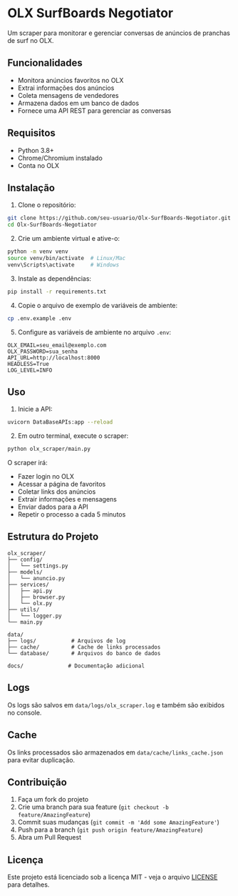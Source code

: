 # OLX SurfBoards Negotiator

Um scraper para monitorar e gerenciar conversas de anúncios de pranchas de surf no OLX.

## Funcionalidades

- Monitora anúncios favoritos no OLX
- Extrai informações dos anúncios
- Coleta mensagens de vendedores
- Armazena dados em um banco de dados
- Fornece uma API REST para gerenciar as conversas

## Requisitos

- Python 3.8+
- Chrome/Chromium instalado
- Conta no OLX

## Instalação

1. Clone o repositório:
```bash
git clone https://github.com/seu-usuario/Olx-SurfBoards-Negotiator.git
cd Olx-SurfBoards-Negotiator
```

2. Crie um ambiente virtual e ative-o:
```bash
python -m venv venv
source venv/bin/activate  # Linux/Mac
venv\Scripts\activate     # Windows
```

3. Instale as dependências:
```bash
pip install -r requirements.txt
```

4. Copie o arquivo de exemplo de variáveis de ambiente:
```bash
cp .env.example .env
```

5. Configure as variáveis de ambiente no arquivo `.env`:
```env
OLX_EMAIL=seu_email@exemplo.com
OLX_PASSWORD=sua_senha
API_URL=http://localhost:8000
HEADLESS=True
LOG_LEVEL=INFO
```

## Uso

1. Inicie a API:
```bash
uvicorn DataBaseAPIs:app --reload
```

2. Em outro terminal, execute o scraper:
```bash
python olx_scraper/main.py
```

O scraper irá:
- Fazer login no OLX
- Acessar a página de favoritos
- Coletar links dos anúncios
- Extrair informações e mensagens
- Enviar dados para a API
- Repetir o processo a cada 5 minutos

## Estrutura do Projeto

```
olx_scraper/
├── config/
│   └── settings.py
├── models/
│   └── anuncio.py
├── services/
│   ├── api.py
│   ├── browser.py
│   └── olx.py
├── utils/
│   └── logger.py
└── main.py

data/
├── logs/           # Arquivos de log
├── cache/          # Cache de links processados
└── database/       # Arquivos do banco de dados

docs/              # Documentação adicional
```

## Logs

Os logs são salvos em `data/logs/olx_scraper.log` e também são exibidos no console.

## Cache

Os links processados são armazenados em `data/cache/links_cache.json` para evitar duplicação.

## Contribuição

1. Faça um fork do projeto
2. Crie uma branch para sua feature (`git checkout -b feature/AmazingFeature`)
3. Commit suas mudanças (`git commit -m 'Add some AmazingFeature'`)
4. Push para a branch (`git push origin feature/AmazingFeature`)
5. Abra um Pull Request

## Licença

Este projeto está licenciado sob a licença MIT - veja o arquivo [LICENSE](LICENSE) para detalhes. 